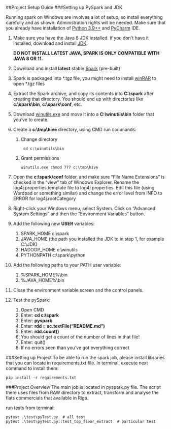 ##Project Setup Guide
###Setting up PySpark and JDK

Running spark on Windows are involves a lot of setup, so install everything carefully and as shown.
Administration rights will be needed. Make sure that you already have installation of [Python 3.9++](https://www.python.org/downloads/)
and [PyCharm](https://www.jetbrains.com/pycharm/download) IDE.

1. Make sure you have the Java 8 JDK installed. If you don't have it installed, 
download and install [JDK](https://www.oracle.com/technetwork/java/javase/downloads/jdk8-downloads-2133151.html).

    **DO NOT INSTALL LATEST JAVA, SPARK IS ONLY COMPATIBLE WITH JAVA 8 OR 11.**
2. Download and install **latest** stable [Spark](https://spark.apache.org/downloads.html) (pre-built)
3. Spark is packaged into *.tgz file, you might need to install [winRAR](https://www.rarlab.com/) to open *.tgz files
4. Extract the Spark archive, and copy its contents into **C:\spark** after creating that directory. You should end up with directories like **c:\spark\bin**, **c:\spark\conf**, etc.
5. Download [winutils.exe](https://sundog–s3.amazonaws.com/winutils.exe) and move it into a **C:\winutils\bin** folder that you’ve to create.
6. Create a **c:\tmp\hive** directory, using CMD run commands:
   1. Change directory
      ````shell 
       cd c:\winutils\bin
      ````
   2. Grant permissions
      ````shell
      winutils.exe chmod 777 c:\tmp\hive
      ````
7. Open the **c:\spark\conf** folder, and make sure “File Name Extensions” is checked in the “view” tab of Windows Explorer. 
Rename the log4j.properties.template file to log4j.properties. Edit this file (using Wordpad or something similar) and change 
the error level from INFO to ERROR for log4j.rootCategory
8. Right-click your Windows menu, select System. 
Click on “Advanced System Settings” and then the “Environment Variables” button.
9. Add the following new **USER** variables:
   1. SPARK_HOME c:\spark
   2. JAVA_HOME (the path you installed the JDK to in step 1, for example C:\JDK)
   3. HADOOP_HOME c:\winutils
   4. PYTHONPATH c:\spark\python
10. Add the following paths to your PATH user variable:
    1. %SPARK_HOME%\bin
    2. %JAVA_HOME%\bin
11. Close the environment variable screen and the control panels.
12. Test the pySpark:
    1. Open CMD
    2. Enter: **cd c:\spark**
    3. Enter: **pyspark**
    4. Enter: **rdd = sc.textFile(“README.md”)**
    5. Enter: **rdd.count()**
    6. You should get a count of the number of lines in that file!
    7. Enter: quit()
    8. If no errors seen than you've got everything correct
    
###Setting up Project
To be able to run the spark job, please install libraries that you can locate in requirements.txt file.
In terminal, execute next command to install them:
````shell
pip install -r requirements.txt
````

###Project Overview
The main job is located in pyspark.py file. The script there uses files from RAW directory to 
extract, transform and analyse the flats commercials that available in Riga.

run tests from terminal: 
````shell
pytest .\test\pyTest.py  # all test
pytest .\test\pyTest.py::test_top_floor_extract  # particular test  
````